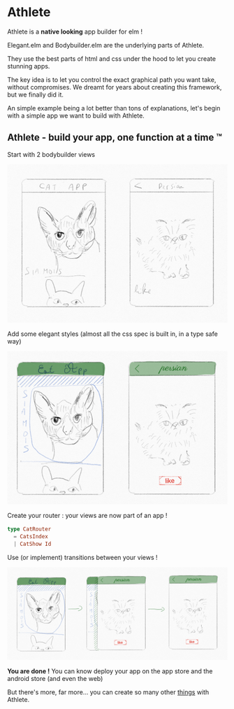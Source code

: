 # Athlete

Athlete is a **native looking** app builder for elm !

Elegant.elm and Bodybuilder.elm are the underlying parts of Athlete.

They use the best parts of html and css under the hood to let you create stunning apps.

The key idea is to let you control the exact graphical path you want take, without compromises. We dreamt for years about creating this framework, but we finally did it.

An simple example being a lot better than tons of explanations, let's begin with a simple app we want to build with Athlete.

## Athlete - build your app, **one function at a time ™**

Start with 2 bodybuilder views

![Bodybuilder](readme/bodybuilder.png)

Add some elegant styles (almost all the css spec is built in, in a type safe way)

![Elegant](readme/elegant.png)

Create your router : your views are now part of an app !

``` elm
type CatRouter
  = CatsIndex
  | CatShow Id
```

Use (or implement) transitions between your views !

![Transitions](readme/transitions.png)

**You are done !** You can know deploy your app on the app store and the android store (and even the web)

But there's more, far more... you can create so many other [things](https://elm-bodybuilder.github.io/elegant) with Athlete.
